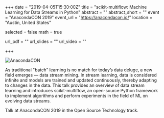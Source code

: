 +++
date = "2019-04-05T15:30:00Z"
title = "scikit-multiflow: Machine Learning for Data Streams in Python"
abstract = ""
abstract_short = ""
event = "AnacondaCON 2019"
event_url = "https://anacondacon.io/"
location = "Austin, United States"

selected = false
math = true

url_pdf = ""
url_slides = ""
url_video = ""

+++

![AnacondaCON](/img/talks/AnacondaCON.jpeg)

As traditional "batch" learning is no match for today’s data deluge, a new field emerges — data stream mining. In stream learning, data is considered infinite and models are trained and updated continuously, thereby adapting to changes in the data. This talk provides an overview of data stream learning and introduces scikit-multiflow, an open-source Python framework to implement algorithms and perform experiments in the field of ML on evolving data streams.

Talk at AnacondaCON 2019 in the Open Source Technology track.
